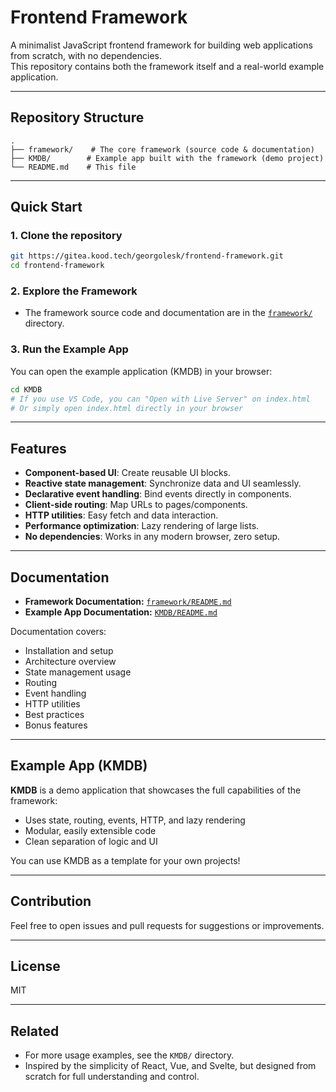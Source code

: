 # Frontend Framework

A minimalist JavaScript frontend framework for building web applications from scratch, with no dependencies.  
This repository contains both the framework itself and a real-world example application.

---

## Repository Structure

```
.
├── framework/    # The core framework (source code & documentation)
├── KMDB/        # Example app built with the framework (demo project)
└── README.md    # This file
```

---

## Quick Start

### 1. Clone the repository

```bash
git https://gitea.kood.tech/georgolesk/frontend-framework.git
cd frontend-framework
```

### 2. Explore the Framework

- The framework source code and documentation are in the [`framework/`](./framework) directory.

### 3. Run the Example App

You can open the example application (KMDB) in your browser:

```bash
cd KMDB
# If you use VS Code, you can "Open with Live Server" on index.html
# Or simply open index.html directly in your browser
```

---

## Features

- **Component-based UI**: Create reusable UI blocks.
- **Reactive state management**: Synchronize data and UI seamlessly.
- **Declarative event handling**: Bind events directly in components.
- **Client-side routing**: Map URLs to pages/components.
- **HTTP utilities**: Easy fetch and data interaction.
- **Performance optimization**: Lazy rendering of large lists.
- **No dependencies**: Works in any modern browser, zero setup.

---

## Documentation

- **Framework Documentation:** [`framework/README.md`](./framework/README.md)
- **Example App Documentation:** [`KMDB/README.md`](./KMDB/README.md)

Documentation covers:
- Installation and setup
- Architecture overview
- State management usage
- Routing
- Event handling
- HTTP utilities
- Best practices
- Bonus features

---

## Example App (KMDB)

**KMDB** is a demo application that showcases the full capabilities of the framework:
- Uses state, routing, events, HTTP, and lazy rendering
- Modular, easily extensible code
- Clean separation of logic and UI

You can use KMDB as a template for your own projects!

---

## Contribution

Feel free to open issues and pull requests for suggestions or improvements.

---

## License

MIT

---

## Related

- For more usage examples, see the `KMDB/` directory.
- Inspired by the simplicity of React, Vue, and Svelte, but designed from scratch for full understanding and control.